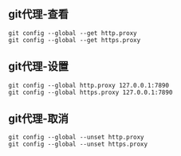 ## git代理-查看

```shell
git config --global --get http.proxy
git config --global --get https.proxy
```

## git代理-设置
```shell
git config --global http.proxy 127.0.0.1:7890
git config --global https.proxy 127.0.0.1:7890
```

## git代理-取消
```shell
git config --global --unset http.proxy
git config --global --unset https.proxy
```


